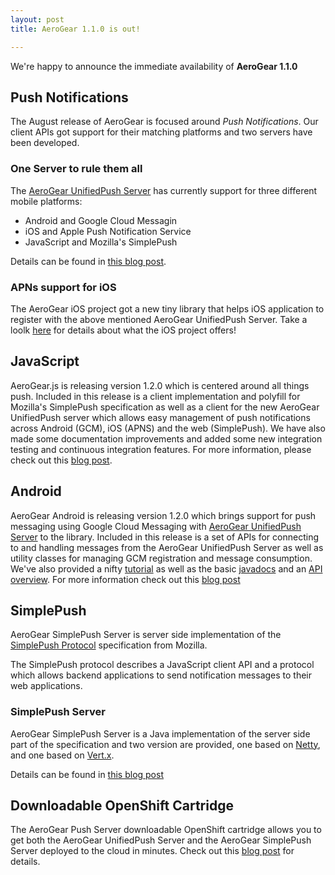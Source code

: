 ```yaml
---
layout: post
title: AeroGear 1.1.0 is out!

---
```


We're happy to announce the immediate availability of **AeroGear 1.1.0**

## Push Notifications

The August release of AeroGear is focused around _Push Notifications_. Our client APIs got support for their matching platforms and two servers have been developed.

### One Server to rule them all

The [AeroGear UnifiedPush Server](https://github.com/aerogear/aerogear-unifiedpush-server) has currently support for three different mobile platforms:

* Android and Google Cloud Messagin
* iOS and Apple Push Notification Service
* JavaScript and Mozilla's SimplePush

Details can be found in [this blog post](http://matthiaswessendorf.wordpress.com/2013/08/19/aerogear-push-notifications).


### APNs support for iOS

The AeroGear iOS project got a new tiny library that helps iOS application to register with the above mentioned AeroGear UnifiedPush Server. Take a loolk [here](http://matthiaswessendorf.wordpress.com/2013/08/19/aerogear-ios-apns) for details about what the iOS project offers!

## JavaScript

AeroGear.js is releasing version 1.2.0 which is centered around all things push. Included in this release is a client implementation and polyfill for Mozilla's SimplePush specification as well as a client for the new AeroGear UnifiedPush server which allows easy management of push notifications across Android (GCM), iOS (APNS) and the web (SimplePush). We have also made some documentation improvements and added some new integration testing and continuous integration features. For more information, please check out this [blog post](http://blog.krisborchers.com/2013/08/19/aerogear-js-1-2-0-has-been-pushed).

## Android 

AeroGear Android is releasing version 1.2.0 which brings support for push messaging using Google Cloud Messaging with [AeroGear UnifiedPush Server](https://github.com/aerogear/aerogear-unifiedpush-server) to the library.  Included in this release is a set of APIs for connecting to and handling messages from the AeroGear UnifiedPush Server as well as utility classes for managing GCM registration and message consumption.  We've also provided a nifty [tutorial](/docs/guides/aerogear-push-android) as well as the basic [javadocs](/docs/specs/aerogear-android/) and an [API overview](/docs/guides/aerogear-android/AerogearAndroidPush).  For more information check out this [blog post](http://blog.sagaoftherealms.net/?p=449)

## SimplePush

AeroGear SimplePush Server is server side implementation of the [SimplePush Protocol](https://wiki.mozilla.org/WebAPI/SimplePush/Protocol) specification from Mozilla.

The SimplePush protocol describes a JavaScript client API and a protocol which allows backend applications to send notification messages to their web applications.

### SimplePush Server
AeroGear SimplePush Server is a Java implementation of the server side part of the specification and two version are provided, one based on [Netty](http://netty.io/), and one based on [Vert.x](http://vertx.io/).

Details can be found in [this blog post](http://dbevenius.org)

## Downloadable OpenShift Cartridge

The AeroGear Push Server downloadable OpenShift cartridge allows you to get both the AeroGear UnifiedPush Server and the AeroGear SimplePush Server deployed to the cloud in minutes. Check out this [blog post](https://community.jboss.org/people/fjuma/blog/2013/08/19/downloadable-openshift-aerogear-push-server-cartridge-080) for details.

